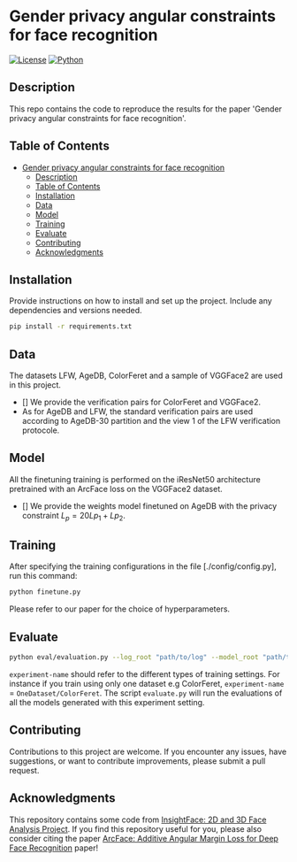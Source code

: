 # Gender privacy angular constraints for face recognition

[![License](https://img.shields.io/badge/License-MIT-yellow.svg)](https://opensource.org/licenses/MIT)
[![Python](https://img.shields.io/badge/Python-3.6%20%7C%203.7%20%7C%203.8-blue.svg)](https://www.python.org/downloads/)

## Description

This repo contains the code to reproduce the results for the paper 'Gender privacy angular constraints for face recognition'.

## Table of Contents


- [Gender privacy angular constraints for face recognition](#gender-privacy-angular-constraints-for-face-recognition)
  - [Description](#description)
  - [Table of Contents](#table-of-contents)
  - [Installation](#installation)
  - [Data](#data)
  - [Model](#model)
  - [Training](#training)
  - [Evaluate](#evaluate)
  - [Contributing](#contributing)
  - [Acknowledgments](#acknowledgments)

## Installation

Provide instructions on how to install and set up the project. Include any dependencies and versions needed.

```bash
pip install -r requirements.txt
```
## Data
The datasets LFW, AgeDB, ColorFeret and a sample of VGGFace2 are used in this project.
- [] We provide the verification pairs for ColorFeret and VGGFace2. 
- As for AgeDB and LFW, the standard verification pairs are used according to AgeDB-30 partition and the view 1 of the LFW verification protocole.

## Model
All the finetuning training is performed on the iResNet50 architecture pretrained with an ArcFace loss on the VGGFace2 dataset.  
- [] We provide the weights model finetuned on AgeDB with the privacy constraint $L_{p} = 20 L{p_1} + L{p_2}$.


## Training
After specifying the training configurations in the file [./config/config.py], run this command:

```bash
python finetune.py
```
Please refer to our paper for the choice of hyperparameters.
## Evaluate
```bash
python eval/evaluation.py --log_root "path/to/log" --model_root "path/to/model/directory"  --experiment-name "experimentname" --reference_pth "path/to/reference/csv/results" --pretrained_pth "path/to/pretrained/model/weights" --ft False --gpu-id 0

```
```experiment-name``` should refer to the different types of training settings. For instance if you train using only one dataset e.g ColorFeret, ```experiment-name``` = ```OneDataset/ColorFeret```. The script ```evaluate.py``` will run the evaluations of all the models generated with this experiment setting.

## Contributing

Contributions to this project are welcome. If you encounter any issues, have suggestions, or want to contribute improvements, please submit a pull request.

## Acknowledgments
 This repository contains some code from [InsightFace: 2D and 3D Face Analysis Project](https://github.com/deepinsight/insightface). If you find this repository useful for you, please also consider citing the paper [ArcFace: Additive Angular Margin Loss for Deep Face Recognition](https://ieeexplore.ieee.org/document/8953658) paper!

